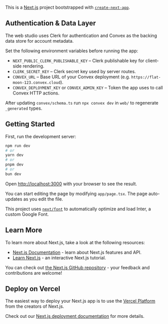 This is a [Next.js](https://nextjs.org/) project bootstrapped with [`create-next-app`](https://github.com/vercel/next.js/tree/canary/packages/create-next-app).

## Authentication & Data Layer

The web studio uses Clerk for authentication and Convex as the backing data store for account metadata.

Set the following environment variables before running the app:

- `NEXT_PUBLIC_CLERK_PUBLISHABLE_KEY` – Clerk publishable key for client-side rendering.
- `CLERK_SECRET_KEY` – Clerk secret key used by server routes.
- `CONVEX_URL` – Base URL of your Convex deployment (e.g. `https://flat-moon-123.convex.cloud`).
- `CONVEX_DEPLOYMENT_KEY` or `CONVEX_ADMIN_KEY` – Token the app uses to call Convex HTTP actions.

After updating `convex/schema.ts` run `npx convex dev` in `web/` to regenerate `_generated` types.

## Getting Started

First, run the development server:

```bash
npm run dev
# or
yarn dev
# or
pnpm dev
# or
bun dev
```

Open [http://localhost:3000](http://localhost:3000) with your browser to see the result.

You can start editing the page by modifying `app/page.tsx`. The page auto-updates as you edit the file.

This project uses [`next/font`](https://nextjs.org/docs/basic-features/font-optimization) to automatically optimize and load Inter, a custom Google Font.

## Learn More

To learn more about Next.js, take a look at the following resources:

- [Next.js Documentation](https://nextjs.org/docs) - learn about Next.js features and API.
- [Learn Next.js](https://nextjs.org/learn) - an interactive Next.js tutorial.

You can check out [the Next.js GitHub repository](https://github.com/vercel/next.js/) - your feedback and contributions are welcome!

## Deploy on Vercel

The easiest way to deploy your Next.js app is to use the [Vercel Platform](https://vercel.com/new?utm_medium=default-template&filter=next.js&utm_source=create-next-app&utm_campaign=create-next-app-readme) from the creators of Next.js.

Check out our [Next.js deployment documentation](https://nextjs.org/docs/deployment) for more details.
